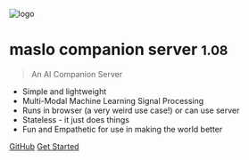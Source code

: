 <!-- _coverpage.md -->

![logo](https://cdn-images-1.medium.com/max/1600/1*Gm7A7w4vJZeNXKHJQxhq7Q.gif)

# maslo companion server <small>1.08</small>

> An AI Companion Server

- Simple and lightweight
- Multi-Modal Machine Learning Signal Processing
- Runs in browser (a very weird use case!) or can use server
- Stateless - it just does things
- Fun and Empathetic for use in making the world better

[GitHub](https://github.com/HeyMaslo/companionserver)
[Get Started](#heymaslocompanionserver)
